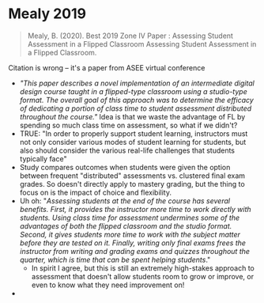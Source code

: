 # Mealy 2019 

>Mealy, B. (2020). Best 2019 Zone IV Paper : Assessing Student Assessment in a Flipped Classroom Assessing Student Assessment in a Flipped Classroom.

Citation is wrong – it's a paper from ASEE virtual conference 

+ _"This paper describes a novel implementation of an intermediate digital design course taught in a flipped-type classroom using a studio-type format. The overall goal of this approach was to determine the efficacy of dedicating a portion of class time to student assessment distributed throughout the course."_ Idea is that we waste the advantage of FL by spending so much class time on assessment, so what if we didn't? 
+ TRUE: "In order to properly support student learning, instructors must not only consider various modes of student learning for students, but also should consider the various real-life challenges that students typically face"
+ Study compares outcomes when students were given the option between frequent "distributed" assessments vs. clustered final exam grades. So doesn't directly apply to mastery grading, but the thing to focus on is the impact of choice and flexibility. 
+ Uh oh: "_Assessing students at the end of the course has several benefits. First, it provides the instructor more time to work directly with students. Using class time for assessment undermines some of the advantages of both the flipped classroom and the studio format. Second, it gives students more time to work with the subject matter before they are tested on it. Finally, writing only final exams frees the instructor from writing and grading exams and quizzes throughout the quarter, which is time that can be spent helping students_." 
    + In spirit I agree, but this is still an extremely high-stakes approach to assessment that doesn't allow students room to grow or improve, or even to know what they need improvement on! 
+ 